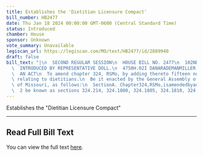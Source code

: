 ```yaml
---
title: Establishes the 'Dietitian Licensure Compact'
bill_number: HB2477
date: Thu Jan 18 2024 00:00:00 GMT-0600 (Central Standard Time)
status: Introduced
chamber: House
sponsor: Unknown
vote_summary: Unavailable
legiscan_url: https://legiscan.com/MO/text/HB2477/id/2889940
draft: false
bill_text: "|\n  SECOND REGULAR SESSION\n  HOUSE BILL NO. 2477\n  102ND GENERAL ASSEMBLY\n\
  \  INTRODUCED BY REPRESENTATIVE DOLL.\n  4750H.02I DANARADEMANMILLER,ChiefClerk\n\
  \  AN ACT\n  To amend chapter 324, RSMo, by adding thereto fifteen new sections\
  \ relating to dietitians.\n  Be it enacted by the General Assembly of the state\
  \ of Missouri, as follows:\n  SectionA. Chapter324,RSMo,isamendedbyaddingtheretofifteennewsections,to\n\
  \  2 be known as sections 324.214, 324.1800, 324.1805, 324.1810, 324.1815, 324.1820,"
---
```

Establishes the "Dietitian Licensure Compact"

---

## Read Full Bill Text

You can view the full text [here](https://legiscan.com/MO/text/HB2477/id/2889940).
